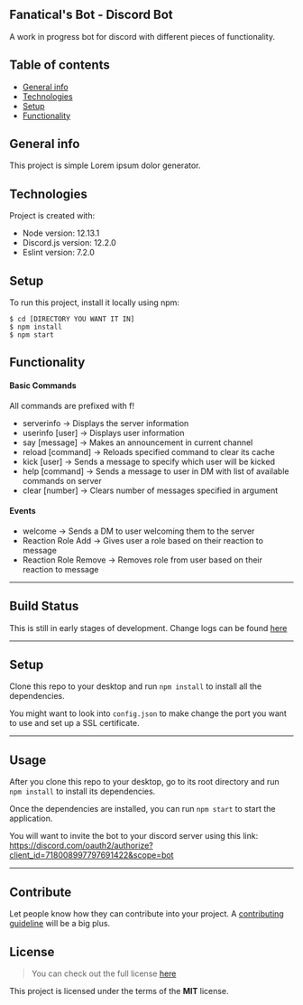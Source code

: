 ## Fanatical's Bot - Discord Bot
A work in progress bot for discord with different pieces of functionality.


## Table of contents
* [General info](#general-info)
* [Technologies](#technologies)
* [Setup](#setup)
* [Functionality](#functionality)

## General info
This project is simple Lorem ipsum dolor generator.
	
## Technologies
Project is created with:
* Node version: 12.13.1
* Discord.js version: 12.2.0
* Eslint version: 7.2.0
	
## Setup
To run this project, install it locally using npm:

```
$ cd [DIRECTORY YOU WANT IT IN]
$ npm install
$ npm start
```

## Functionality

#### Basic Commands

All commands are prefixed with f!

* serverinfo            -> Displays the server information
* userinfo [user]       -> Displays user information
* say [message]         -> Makes an announcement in current channel
* reload [command]      -> Reloads specified command to clear its cache
* kick [user]           -> Sends a message to specify which user will be kicked
* help [command]        -> Sends a message to user in DM with list of available commands on server
* clear [number]        -> Clears number of messages specified in argument

#### Events

* welcome               -> Sends a DM to user welcoming them to the server
* Reaction Role Add     -> Gives user a role based on their reaction to message
* Reaction Role Remove  -> Removes role from user based on their reaction to message

---

## Build Status

This is still in early stages of development. Change logs can be found [here](https://github.com/wrkdev/fanatical-bot/blob/master/CHANGELOG.md)

---

## Setup
Clone this repo to your desktop and run `npm install` to install all the dependencies.

You might want to look into `config.json` to make change the port you want to use and set up a SSL certificate.

---

## Usage
After you clone this repo to your desktop, go to its root directory and run `npm install` to install its dependencies.

Once the dependencies are installed, you can run  `npm start` to start the application.

You will want to invite the bot to your discord server using this link: https://discord.com/oauth2/authorize?client_id=718008997797691422&scope=bot

---

## Contribute

Let people know how they can contribute into your project. A [contributing guideline](https://github.com/zulip/zulip-electron/blob/master/CONTRIBUTING.md) will be a big plus.

## License
>You can check out the full license [here](https://github.com/wrkdev/fanatical-bot/blob/master/LICENSE)

This project is licensed under the terms of the **MIT** license.